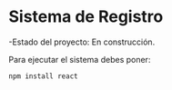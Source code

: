 <h1> Sistema de Registro</h1>
-Estado del proyecto: En construcción.

Para ejecutar el sistema debes poner:

```npm install react```
